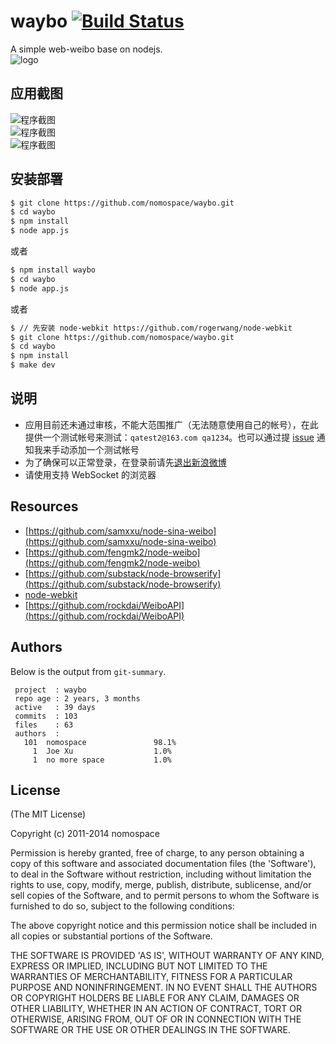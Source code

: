 # waybo [![Build Status](https://secure.travis-ci.org/nomospace/waybo.png)](http://travis-ci.org/nomospace/waybo)  
A simple web-weibo base on nodejs.  
![logo](https://raw.github.com/nomospace/waybo/master/public/assets/images/waybo.png)   

## 应用截图  
![程序截图](https://raw.github.com/nomospace/waybo/master/public/assets/images/ScreenShot2.png)    
![程序截图](https://raw.github.com/nomospace/waybo/master/public/assets/images/ScreenShot1.png)   
![程序截图](https://raw.github.com/nomospace/waybo/master/public/assets/images/ScreenShot3.png)    

## 安装部署  

```sh  
$ git clone https://github.com/nomospace/waybo.git   
$ cd waybo  
$ npm install  
$ node app.js
```  
或者  
```sh
$ npm install waybo   
$ cd waybo  
$ node app.js
```  
或者  
```bash
$ // 先安装 node-webkit https://github.com/rogerwang/node-webkit 
$ git clone https://github.com/nomospace/waybo.git   
$ cd waybo  
$ npm install  
$ make dev
```

## 说明
* 应用目前还未通过审核，不能大范围推广（无法随意使用自己的帐号），在此提供一个测试帐号来测试：```qatest2@163.com qa1234```。也可以通过提 [issue](https://github.com/nomospace/waybo/issues/new) 通知我来手动添加一个测试帐号
* 为了确保可以正常登录，在登录前请先[退出新浪微博](http://t.sina.com.cn/logout.php?backurl=/)
* 请使用支持 WebSocket 的浏览器

## Resources  
* [https://github.com/samxxu/node-sina-weibo](https://github.com/samxxu/node-sina-weibo)  
* [https://github.com/fengmk2/node-weibo](https://github.com/fengmk2/node-weibo)  
* [https://github.com/substack/node-browserify](https://github.com/substack/node-browserify)  
* [node-webkit](https://github.com/rogerwang/node-webkit)  
* [https://github.com/rockdai/WeiboAPI](https://github.com/rockdai/WeiboAPI)  


## Authors
Below is the output from `git-summary`.

```
 project  : waybo
 repo age : 2 years, 3 months
 active   : 39 days
 commits  : 103
 files    : 63
 authors  :
   101	nomospace               98.1%
     1	Joe Xu                  1.0%
     1	no more space           1.0%
```


## License 

(The MIT License)

Copyright (c) 2011-2014 nomospace

Permission is hereby granted, free of charge, to any person obtaining
a copy of this software and associated documentation files (the
'Software'), to deal in the Software without restriction, including
without limitation the rights to use, copy, modify, merge, publish,
distribute, sublicense, and/or sell copies of the Software, and to
permit persons to whom the Software is furnished to do so, subject to
the following conditions:

The above copyright notice and this permission notice shall be
included in all copies or substantial portions of the Software.

THE SOFTWARE IS PROVIDED 'AS IS', WITHOUT WARRANTY OF ANY KIND,
EXPRESS OR IMPLIED, INCLUDING BUT NOT LIMITED TO THE WARRANTIES OF
MERCHANTABILITY, FITNESS FOR A PARTICULAR PURPOSE AND NONINFRINGEMENT.
IN NO EVENT SHALL THE AUTHORS OR COPYRIGHT HOLDERS BE LIABLE FOR ANY
CLAIM, DAMAGES OR OTHER LIABILITY, WHETHER IN AN ACTION OF CONTRACT,
TORT OR OTHERWISE, ARISING FROM, OUT OF OR IN CONNECTION WITH THE
SOFTWARE OR THE USE OR OTHER DEALINGS IN THE SOFTWARE.
